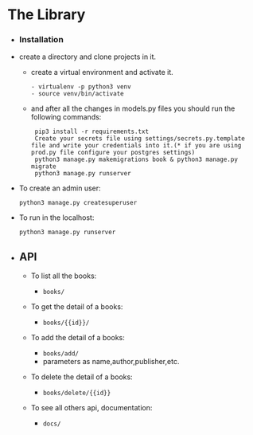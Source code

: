 # The Library

- ### Installation
- create a directory and clone projects in it.
    - create a virtual environment and activate it.
        ```
        - virtualenv -p python3 venv
        - source venv/bin/activate
        ```
    - and after all the changes in models.py files you should run the following commands:
       ```
        pip3 install -r requirements.txt
        Create your secrets file using settings/secrets.py.template file and write your credentials into it.(* if you are using prod.py file configure your postgres settings)
        python3 manage.py makemigrations book & python3 manage.py migrate
        python3 manage.py runserver
       ```
- To create an admin user:
    ``` 
    python3 manage.py createsuperuser 
    ```
    
- To run in the localhost:
    ```
    python3 manage.py runserver
    ```
- ## API
    - To list all the books:
        - `books/`

    - To get the detail of a books:
        - `books/{{id}}/`
    - To add the detail of a books:
        - `books/add/`
        - parameters as name,author,publisher,etc.
    - To delete the detail of a books:
        - `books/delete/{{id}}`
     
    - To see all others api, documentation:
        - `docs/`
        
